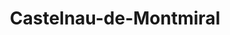 ---
title: Castelnau-de-Montmiral
url: /castelnau-de-montmiral/
latitude: 43.966
longitude: 1.82
---